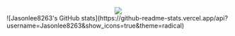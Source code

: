 <div align=center>
  <img src="https://capsule-render.vercel.app/api?type=soft&color=auto&section=header&text=Hello,%20I'm%20Jason!&animation=fadeIn" />
</div>
![Jasonlee8263's GitHub stats](https://github-readme-stats.vercel.app/api?username=Jasonlee8263&show_icons=true&theme=radical)
